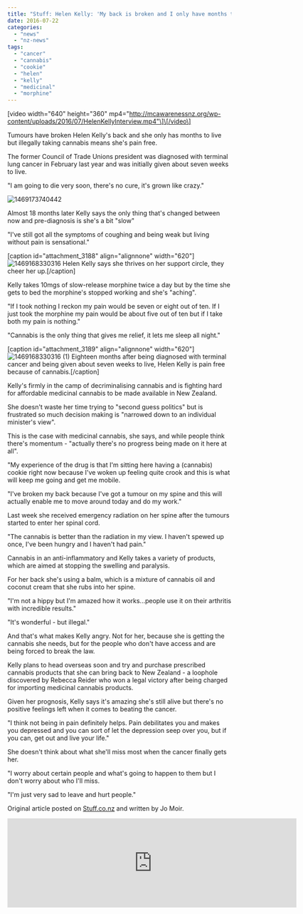 ```yaml
---
title: "Stuff: Helen Kelly: 'My back is broken and I only have months to live but I'm pain free"
date: 2016-07-22
categories: 
  - "news"
  - "nz-news"
tags: 
  - "cancer"
  - "cannabis"
  - "cookie"
  - "helen"
  - "kelly"
  - "medicinal"
  - "morphine"
---
```


\[video width="640" height="360" mp4="http://mcawarenessnz.org/wp-content/uploads/2016/07/HelenKellyInterview.mp4"\]\[/video\]

Tumours have broken Helen Kelly's back and she only has months to live but illegally taking cannabis means she's pain free.

The former Council of Trade Unions president was diagnosed with terminal lung cancer in February last year and was initially given about seven weeks to live.

"I am going to die very soon, there's no cure, it's grown like crazy."

![1469173740442](http://mcawarenessnz.org/wp-content/uploads/2016/07/1469173740442.jpg)

Almost 18 months later Kelly says the only thing that's changed between now and pre-diagnosis is she's a bit "slow"

"I've still got all the symptoms of coughing and being weak but living without pain is sensational."

\[caption id="attachment\_3188" align="alignnone" width="620"\]![1469168330316](http://mcawarenessnz.org/wp-content/uploads/2016/07/1469168330316.jpg) Helen Kelly says she thrives on her support circle, they cheer her up.\[/caption\]

Kelly takes 10mgs of slow-release morphine twice a day but by the time she gets to bed the morphine's stopped working and she's "aching".

"If I took nothing I reckon my pain would be seven or eight out of ten. If I just took the morphine my pain would be about five out of ten but if I take both my pain is nothing."

"Cannabis is the only thing that gives me relief, it lets me sleep all night."

\[caption id="attachment\_3189" align="alignnone" width="620"\]![1469168330316 (1)](http://mcawarenessnz.org/wp-content/uploads/2016/07/1469168330316-1.jpg) Eighteen months after being diagnosed with terminal cancer and being given about seven weeks to live, Helen Kelly is pain free because of cannabis.\[/caption\]

Kelly's firmly in the camp of decriminalising cannabis and is fighting hard for affordable medicinal cannabis to be made available in New Zealand.

She doesn't waste her time trying to "second guess politics" but is frustrated so much decision making is "narrowed down to an individual minister's view".

This is the case with medicinal cannabis, she says, and while people think there's momentum - "actually there's no progress being made on it here at all".

"My experience of the drug is that I'm sitting here having a (cannabis) cookie right now because I've woken up feeling quite crook and this is what will keep me going and get me mobile.

"I've broken my back because I've got a tumour on my spine and this will actually enable me to move around today and do my work."

Last week she received emergency radiation on her spine after the tumours started to enter her spinal cord.

"The cannabis is better than the radiation in my view. I haven't spewed up once, I've been hungry and I haven't had pain."

Cannabis in an anti-inflammatory and Kelly takes a variety of products, which are aimed at stopping the swelling and paralysis.

For her back she's using a balm, which is a mixture of cannabis oil and coconut cream that she rubs into her spine.

"I'm not a hippy but I'm amazed how it works...people use it on their arthritis with incredible results."

"It's wonderful - but illegal."

And that's what makes Kelly angry. Not for her, because she is getting the cannabis she needs, but for the people who don't have access and are being forced to break the law.

Kelly plans to head overseas soon and try and purchase prescribed cannabis products that she can bring back to New Zealand - a loophole discovered by Rebecca Reider who won a legal victory after being charged for importing medicinal cannabis products.

Given her prognosis, Kelly says it's amazing she's still alive but there's no positive feelings left when it comes to beating the cancer.

"I think not being in pain definitely helps. Pain debilitates you and makes you depressed and you can sort of let the depression seep over you, but if you can, get out and live your life."

She doesn't think about what she'll miss most when the cancer finally gets her.

"I worry about certain people and what's going to happen to them but I don't worry about who I'll miss.

"I'm just very sad to leave and hurt people."

Original article posted on [Stuff.co.nz](http://www.stuff.co.nz/national/health/82292705/helen-kelly-my-back-is-broken-and-i-only-have-months-to-live-but-im-pain-free) and written by Jo Moir.

<iframe src="https://widget.givealittle.co.nz/org/mcawarenessnz/light-starbuck" width="650" height="200" frameborder="0" seamless="seamless"></iframe>

